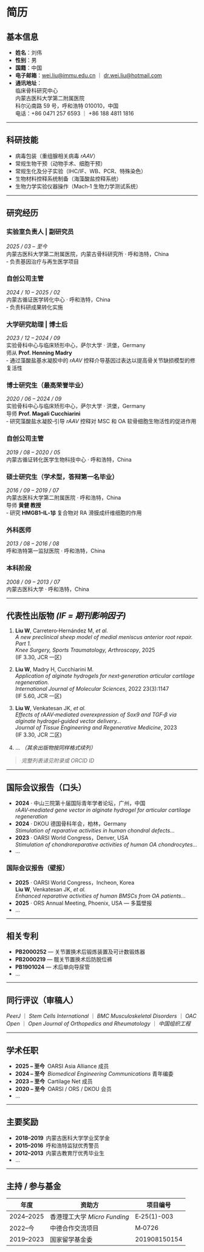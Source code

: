 # 简历  

## 基本信息
- **姓名**：刘伟  
- **性别**：男  
- **国籍**：中国  
- **电子邮箱**：<wei.liu@immu.edu.cn> ｜ <dr.wei.liu@hotmail.com>  
- **通讯地址**：  
  临床骨科研究中心  
  内蒙古医科大学第二附属医院  
  科尔沁南路 59 号，呼和浩特 010010，中国  
  电话：+86 0471 257 6593 ｜ +86 188 4811 1816  

---

## 科研技能
- 病毒包装（重组腺相关病毒 *rAAV*）  
- 常规生物干预（动物手术、细胞干预）  
- 常规生化及分子实验（IHC/IF、WB、PCR、特殊染色）  
- 生物材料控释系统制备（海藻酸盐控释系统）  
- 生物力学实验仪器操作（Mach‑1 生物力学测试系统）  

---

## 研究经历

### 实验室负责人 | 副研究员  
*2025 / 03 – 至今*  
内蒙古医科大学第二附属医院，内蒙古骨科研究所 · 呼和浩特，China  
‑ 负责基因治疗与再生医学项目  

### 自创公司主管  
*2024 / 10 – 2025 / 02*  
内蒙古循证医学转化中心 · 呼和浩特，China  
‑ 负责科研成果转化实施  

### 大学研究助理 | 博士后  
*2023 / 12 – 2024 / 09*  
实验骨科中心与临床矫形中心，萨尔大学 · 洪堡，Germany  
师从 **Prof. Henning Madry**  
‑ 通过藻酸盐基水凝胶中的 *rAAV* 控释介导基因过表达以提高骨关节缺损模型的修复活性  

### 博士研究生（最高荣誉毕业）  
*2020 / 06 – 2024 / 09*  
实验骨科中心与临床矫形中心，萨尔大学 · 洪堡，Germany  
导师 **Prof. Magali Cucchiarini**  
‑ 研究藻酸盐水凝胶‑引导 *rAAV* 控释对 MSC 和 OA 软骨细胞生物活性的促进作用  

### 自创公司主管  
*2019 / 08 – 2020 / 05*  
内蒙古循证转化医学生物科技中心 · 呼和浩特，China  

### 硕士研究生（学术型，答辩第一名毕业）  
*2016 / 09 – 2019 / 07*  
内蒙古医科大学第二附属医院 · 呼和浩特，China  
导师 **黄健 教授**  
‑ 研究 **HMGB1–IL‑1β** 复合物对 RA 滑膜成纤维细胞的作用  

### 外科医师  
*2013 / 08 – 2016 / 08*  
呼和浩特第一监狱医院 · 呼和浩特，China  

### 本科阶段  
*2008 / 09 – 2013 / 07*  
内蒙古医科大学 · 呼和浩特，China  

---

## 代表性出版物 *(IF = 期刊影响因子)*

1. **Liu W**, Carretero‑Hernández M, *et al.*  
   *A new preclinical sheep model of medial meniscus anterior root repair. Part 1.*  
   *Knee Surgery, Sports Traumatology, Arthroscopy*, 2025 (IF 3.30, JCR 一区)  

2. **Liu W**, Madry H, Cucchiarini M.  
   *Application of alginate hydrogels for next‑generation articular cartilage regeneration.*  
   *International Journal of Molecular Sciences*, 2022 23(3):1147 (IF 5.60, JCR 一区)  

3. **Liu W**, Venkatesan JK, *et al.*  
   *Effects of rAAV‑mediated overexpression of Sox9 and TGF‑β via alginate hydrogel‑guided vector delivery…*  
   *Journal of Tissue Engineering and Regenerative Medicine*, 2023 (IF 3.30, JCR 二区)  

4. … *（其余出版物按同样格式续列）*  

> *完整列表请见附录或 ORCID ID*  

---

## 国际会议报告（口头）

- **2024** · 中山三院第十届国际青年学者论坛，广州，中国  
  *rAAV‑mediated gene vector in alginate hydrogel for articular cartilage regeneration*  
- **2024** · DKOU 德国骨科年会，柏林，Germany  
  *Stimulation of reparative activities in human chondral defects…*  
- **2023** · OARSI World Congress，Denver, USA  
  *Stimulation of chondroreparative activities of human OA chondrocytes…*  
- …  

### 国际会议报告（壁报）
- **2025** · OARSI World Congress，Incheon, Korea  
  **Liu W**, Venkatesan JK, *et al.*  
  *Enhanced reparative activities of human BMSCs from OA patients…*  
- **2025** · ORS Annual Meeting, Phoenix, USA — 多篇壁报  
- …  

---

## 相关专利
- **PB2000252** — 关节置换术后锻炼装置及可计数锻炼器  
- **PB2000219** — 髋关节置换术后防脱位裤  
- **PB1901024** — 术后单向导尿管  
- …  

---

## 同行评议（审稿人）
*PeerJ* ｜ *Stem Cells International* ｜ *BMC Musculoskeletal Disorders* ｜ *OAC Open* ｜ *Open Journal of Orthopedics and Rheumatology* ｜ *中国组织工程*  

---

## 学术任职
- **2025 – 至今** OARSI Asia Alliance 成员  
- **2024 – 至今** *Biomedical Engineering Communications* 青年编委  
- **2023 – 至今** Cartilage Net 成员  
- **2020 – 至今** OARSI / ORS / DKOU 会员  
- …  

---

## 主要奖励
- **2018–2019** 内蒙古医科大学学业奖学金  
- **2015–2016** 呼和浩特监狱优秀警员  
- **2012–2013** 内蒙古教育厅优秀毕业生  
- …  

---

## 主持 / 参与基金
| 年度 | 资助方 | 项目编号 |
|------|--------|----------|
| 2024–2025 | 香港理工大学 *Micro Funding* | E‑25(1)-003 |
| 2022–今   | 中德合作交流项目 | M‑0726 |
| 2019–2023 | 国家留学基金委 | 201908150154 |

